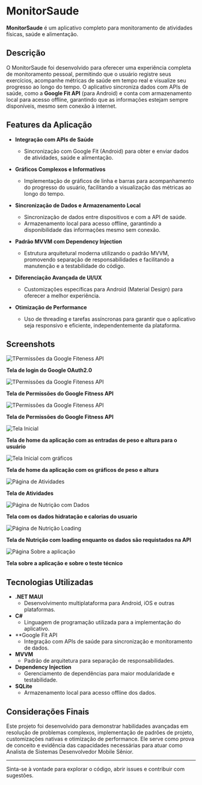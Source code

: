 # MonitorSaude

**MonitorSaude** é um aplicativo completo para monitoramento de atividades físicas, saúde e alimentação. 
## Descrição

O MonitorSaude foi desenvolvido para oferecer uma experiência completa de monitoramento pessoal, permitindo que o usuário registre seus exercícios, acompanhe métricas de saúde em tempo real e visualize seu progresso ao longo do tempo. O aplicativo sincroniza dados com APIs de saúde, como a **Google Fit API** (para Android)  e conta com armazenamento local para acesso offline, garantindo que as informações estejam sempre disponíveis, mesmo sem conexão à internet.

## Features da Aplicação

- **Integração com APIs de Saúde**  
  - Sincronização com Google Fit (Android) para obter e enviar dados de atividades, saúde e alimentação.

- **Gráficos Complexos e Informativos**  
  - Implementação de gráficos de linha e barras para acompanhamento do progresso do usuário, facilitando a visualização das métricas ao longo do tempo.

- **Sincronização de Dados e Armazenamento Local**  
  - Sincronização de dados entre dispositivos e com a API de saúde.
  - Armazenamento local para acesso offline, garantindo a disponibilidade das informações mesmo sem conexão.

- **Padrão MVVM com Dependency Injection**  
  - Estrutura arquitetural moderna utilizando o padrão MVVM, promovendo separação de responsabilidades e facilitando a manutenção e a testabilidade do código.
  
- **Diferenciação Avançada de UI/UX**  
  - Customizações específicas para Android (Material Design)  para oferecer a melhor experiência.

- **Otimização de Performance**  
  - Uso de threading e tarefas assíncronas para garantir que o aplicativo seja responsivo e eficiente, independentemente da plataforma.
 
## Screenshots

![TPermissões da Google Fiteness API](screenshots/API.png)

**Tela de login do Google OAuth2.0**

![TPermissões da Google Fiteness API](screenshots/API2.png)

**Tela de Permissões do Google Fitness API**

![TPermissões da Google Fiteness API](screenshots/API3.png)

**Tela de Permissões do Google Fitness API**

![Tela Inicial](screenshots/HOmeAutenticando.png)

**Tela de home da aplicação com as entradas de peso e altura para o usuário**

![Tela Inicial com gráficos](screenshots/HomeGraficos.png)

**Tela de home da aplicação com os gráficos de peso e altura**

![Página de Atividades](screenshots/Atividades.png)

**Tela de Atividades**

![Página de Nutrição com Dados](screenshots/NutricaoGraficos.png)

**Tela com os dados hidratação e calorias do usuario**

![Página de Nutrição Loading](screenshots/NutricaoLoading.png)

**Tela de Nutrição com loading enquanto os dados são requistados na API**

![Página Sobre a aplicação](screenshots/About.png)

**Tela sobre a aplicação e sobre o teste técnico**

## Tecnologias Utilizadas

- **.NET MAUI**  
  - Desenvolvimento multiplataforma para Android, iOS e outras plataformas.
- **C#**  
  - Linguagem de programação utilizada para a implementação do aplicativo.
- **Google Fit API 
  - Integração com APIs de saúde para sincronização e monitoramento de dados.
- **MVVM**  
  - Padrão de arquitetura para separação de responsabilidades.
- **Dependency Injection**  
  - Gerenciamento de dependências para maior modularidade e testabilidade.
- **SQLite**  
  - Armazenamento local para acesso offline dos dados.

## Considerações Finais

Este projeto foi desenvolvido para demonstrar habilidades avançadas em resolução de problemas complexos, implementação de padrões de projeto, customizações nativas e otimização de performance. Ele serve como prova de conceito e evidência das capacidades necessárias para atuar como Analista de Sistemas Desenvolvedor Mobile Sênior.

---

Sinta-se à vontade para explorar o código, abrir issues e contribuir com sugestões.  
